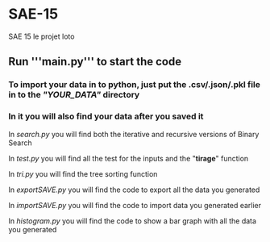 # SAE-15
SAE 15 le projet loto

## **Run '''main.py''' to start the code**


### **To import your data in to python, just put the .csv/.json/.pkl file in to the ***"YOUR_DATA"*** directory**
### **In it you will also find your data after you saved it**


In _search.py_ you will find both the iterative and recursive versions of Binary Search

In _test.py_ you will find all the test for the inputs and the "**tirage**" function

In _tri.py_ you will find the tree sorting function

In _exportSAVE.py_ you will find the code to export all the data you generated

In _importSAVE.py_ you will find the code to import data you generated earlier

In _histogram.py_ you will find the code to show a bar graph with all the data you generated

